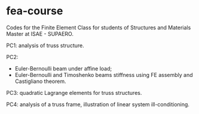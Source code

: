 # fea-course
Codes for the Finite Element Class for students of Structures and Materials Master at ISAE - SUPAERO.

PC1: analysis of truss structure.

PC2: 
 + Euler-Bernoulli beam under affine load;
 + Euler-Bernoulli and Timoshenko beams stiffness using FE assembly and Castigliano theorem.

PC3: quadratic Lagrange elements for truss structures.

PC4: analysis of a truss frame, illustration of linear system ill-conditioning.
